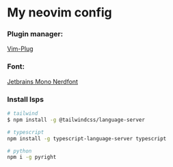# My neovim config

### Plugin manager:

[Vim-Plug](https://github.com/junegunn/vim-plug)

### Font:

[Jetbrains Mono Nerdfont](https://github.com/ryanoasis/nerd-fonts/blob/master/patched-fonts/JetBrainsMono/Ligatures/Regular/complete/JetBrains%20Mono%20Regular%20Nerd%20Font%20Complete%20Mono.ttf)

### Install lsps

```bash
# tailwind
$ npm install -g @tailwindcss/language-server

# typescript
npm install -g typescript-language-server typescript

# python
npm i -g pyright
```
